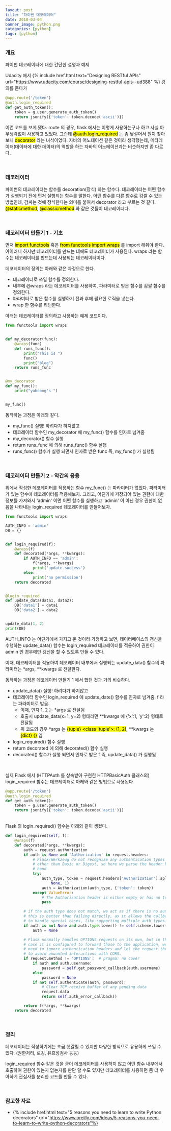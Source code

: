 ```yaml
---
layout: post
title: "파이썬 데코레이터"
date: 2018-03-04
banner_image: python.png
categories: [python]
tags: [python]
---
```


### 개요
파이썬 데코레이터에 대한 간단한 설명과 예제
<!--more-->

Udacity 에서 {% include href.html text="Designing RESTful APIs" url="https://www.udacity.com/course/designing-restful-apis--ud388" %}
강의를 듣다가  
```python
@app.route('/token')
@auth.login_required
def get_auth_token():
    token = g.user.generate_auth_token()
    return jsonify({'token': token.decode('ascii')})
```

이런 코드를 보게 됐다. route 의 경우, flask 에서는 이렇게 사용하는구나 하고 사실 아무생각없이 사용하고 있었다.
그런데 <mark>@auth.login_required</mark> 는 좀 낯설어서 뭔지 찾아보니 <mark>decorator</mark> 라는 녀석이었다.
자바의 어노테이션 같은 것이라 생각했는데, 메타데이터(데이터에 대한 데이터)의 역할을 하는 자바의 어노테이션과는 비슷하지만 좀 다르다.

<br/>


### 데코레이터
파이썬의 데코레이터는 함수를 decoration(장식) 하는 함수다. 
데코레이터는 어떤 함수가 실행되기 전에 먼저 실행되는 함수를 말한다.
어떤 함수를 다른 함수로 감쌀 수 있는 방법인데, 감싸는 것에 장식한다는 의미를 붙여서 decorator 라고 부르는 것 같다.
<mark>@staticmethod</mark>, <mark>@classicmethod</mark> 와 같은 것들이 데코레이터다.

<br/>

### 데코레이터 만들기 1 - 기초
먼저 <mark>import functools</mark> 혹은 <mark>from functools import wraps</mark> 를 import 해줘야 한다.
아이러니 하지만 데코레이터를 만드는 데에도 데코레이터가 사용된다.
wraps 라는 함수는 데코레이터를 만드는데 사용되는 데코레이터이다.

데코레이터의 정의는 아래와 같은 과정으로 한다.
* 데코레이터로 쓰일 함수를 정의한다.
* 내부에 @wraps 라는 데코레이터를 사용하여, 파라미터로 받은 함수를 감쌀 함수를 정의한다.
* 파라미터로 받은 함수를 실행하기 전과 후에 필요한 로직을 넣는다.
* wrap 한 함수를 리턴한다.

아래는 데코레이터를 정의하고 사용하는 예제 코드이다.
```python
from functools import wraps


def my_decorator(func):
    @wraps(func)
    def runs_func():
        print("This is ")
        func()
        print("blog")
    return runs_func


@my_decorator
def my_func():
    print("yaboong's ")


my_func()
```

동작하는 과정은 아래와 같다.
* my_func() 실행! 하려다가 하지않고
* 데코레이터 함수인 my_decorator 에 my_func() 함수를 인자로 넘겨줌
* my_decorator() 함수 실행
* return runs_func 에 의해 runs_func() 함수 실행
* runs_func() 함수가 실행 되면서 인자로 받은 func 즉, my_func() 가 실행됨


<br/>

### 데코레이터 만들기 2 - 약간의 응용
위에서 작성한 데코레이터를 적용하는 함수 my_func() 는 파라미터가 없었다. 파라미터가 있는 함수에 데코레이터를 적용해보자.
그리고, 어딘가에 저장되어 있는 권한에 대한 정보를 가져와서 'admin' 이면 어떤 함수를 실행하고 'admin' 이 아닌 경우 권한이 없음을 나타내는
login_required 데코레이터를 만들어보자.

```python
from functools import wraps

AUTH_INFO = 'admin'
DB = {}


def login_required(f):
    @wraps(f)
    def decorated(*args, **kwargs):
        if AUTH_INFO == 'admin':
            f(*args, **kwargs)
            print('update success')
        else:
            print('no permission')
    return decorated


@login_required
def update_data(data1, data2):
    DB['data1'] = data1
    DB['data2'] = data2


update_data(1, 2)
print(DB)
```

AUTH_INFO 는 어딘가에서 가지고 온 것이라 가정하고 보면, 데이터베이스의 갱신을 수행하는 update_data() 함수는 login_required 데코레이터를 적용하여
권한이 admin 인 경우에만 갱신을 할 수 있도록 만들 수 있다.

이때, 데코레이터를 적용하여 데코레이터 내부에서 실행되는 update_data() 함수의 파라미터는 *args, **kwargs 로 전달한다.

동작하는 과정은 데코레이터 만들기 1 에서 했던 것과 거의 비슷하다.
* update_data() 실행! 하려다가 하지않고
* 데코레이터 함수인 login_required 에 update_date() 함수를 인자로 넘겨줌, f 라는 파라미터로 받음.
    * 이때, 인자 1, 2 는 *args 로 전달됨
    * 호출시 update_data(x=1, y=2) 형태라면 **kwargs 에 {'x':1, 'y':2} 형태로 전달됨
    * 위 코드의 경우 *args 는 <mark>{tuple} <class 'tuple'>: (1, 2)</mark>, **kwargs 는 <mark>{dict} {}</mark> 임 
* login_required() 함수 실행
* return decorated 에 의해 decorated() 함수 실행
* decorated() 함수가 실행 되면서 인자로 받은 f 즉, update_data() 가 실행됨

<br/>

실제 Flask 에서 (HTTPAuth 를 상속받아 구현한 HTTPBasicAuth 클래스의) login_required 함수는 데코레이터로 아래와 같은 방법으로 사용된다.
```python
@app.route('/token')
@auth.login_required
def get_auth_token():
    token = g.user.generate_auth_token()
    return jsonify({'token': token.decode('ascii')})
```

<br/>
Flask 의 login_required() 함수는 아래와 같이 생겼다.

```python
def login_required(self, f):
    @wraps(f)
    def decorated(*args, **kwargs):
        auth = request.authorization
        if auth is None and 'Authorization' in request.headers:
            # Flask/Werkzeug do not recognize any authentication types
            # other than Basic or Digest, so here we parse the header by
            # hand
            try:
                auth_type, token = request.headers['Authorization'].split(
                    None, 1)
                auth = Authorization(auth_type, {'token': token})
            except ValueError:
                # The Authorization header is either empty or has no token
                pass

        # if the auth type does not match, we act as if there is no auth
        # this is better than failing directly, as it allows the callback
        # to handle special cases, like supporting multiple auth types
        if auth is not None and auth.type.lower() != self.scheme.lower():
            auth = None

        # Flask normally handles OPTIONS requests on its own, but in the
        # case it is configured to forward those to the application, we
        # need to ignore authentication headers and let the request through
        # to avoid unwanted interactions with CORS.
        if request.method != 'OPTIONS':  # pragma: no cover
            if auth and auth.username:
                password = self.get_password_callback(auth.username)
            else:
                password = None
            if not self.authenticate(auth, password):
                # Clear TCP receive buffer of any pending data
                request.data
                return self.auth_error_callback()

        return f(*args, **kwargs)
    return decorated
```

<br/>

### 정리
데코레이터는 작성하기에는 조금 헷갈릴 수 있지만 다양한 방식으로 유용하게 쓰일 수 있다. (권한처리, 로깅, 유효성검사 등등)

login_required 함수 같은 것을 굳이 데코레이터를 사용하지 않고 어떤 함수 내부에서 호출하여 권한이 있는지 없는지를 판단 할 수도 있지만
데코레이터를 사용하면 좀 더 우아하게 관심사를 분리한 코드를 만들 수 있다.

<br/>


### 참고한 자료
* {% include href.html text="5 reasons you need to learn to write Python decorators" url="https://www.oreilly.com/ideas/5-reasons-you-need-to-learn-to-write-python-decorators"%}


 